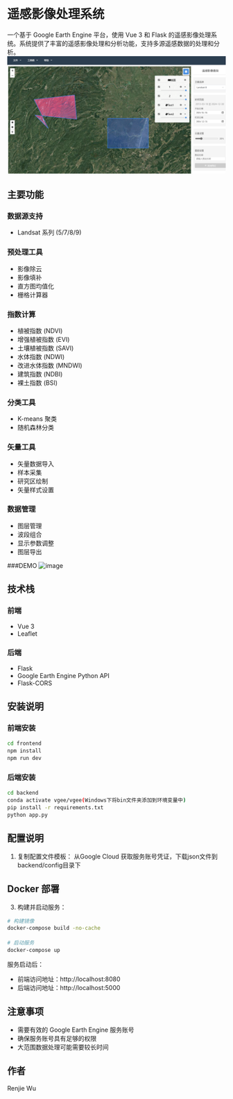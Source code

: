 # 遥感影像处理系统

一个基于 Google Earth Engine 平台，使用 Vue 3 和 Flask 的遥感影像处理系统。系统提供了丰富的遥感影像处理和分析功能，支持多源遥感数据的处理和分析。
![image](images/demo1.jpg)

## 主要功能

### 数据源支持
- Landsat 系列 (5/7/8/9)

### 预处理工具
- 影像除云
- 影像填补
- 直方图均值化
- 栅格计算器

### 指数计算
- 植被指数 (NDVI)
- 增强植被指数 (EVI)
- 土壤植被指数 (SAVI)
- 水体指数 (NDWI)
- 改进水体指数 (MNDWI)
- 建筑指数 (NDBI)
- 裸土指数 (BSI)

### 分类工具
- K-means 聚类
- 随机森林分类

### 矢量工具
- 矢量数据导入
- 样本采集
- 研究区绘制
- 矢量样式设置

### 数据管理
- 图层管理
- 波段组合
- 显示参数调整
- 图层导出

###DEMO
![image](images/addLayer.gif)

## 技术栈

### 前端
- Vue 3
- Leaflet

### 后端
- Flask
- Google Earth Engine Python API
- Flask-CORS

## 安装说明

### 前端安装
```bash
cd frontend
npm install
npm run dev
```

### 后端安装
```bash
cd backend
conda activate vgee/vgee(Windows下将bin文件夹添加到环境变量中)
pip install -r requirements.txt
python app.py
```

## 配置说明

1. 复制配置文件模板：
从Google Cloud 获取服务账号凭证，下载json文件到backend/config目录下


## Docker 部署

3. 构建并启动服务：
```bash
# 构建镜像
docker-compose build -no-cache

# 启动服务
docker-compose up
```

服务启动后：
- 前端访问地址：http://localhost:8080
- 后端访问地址：http://localhost:5000

## 注意事项

- 需要有效的 Google Earth Engine 服务账号
- 确保服务账号具有足够的权限
- 大范围数据处理可能需要较长时间

## 作者
Renjie Wu